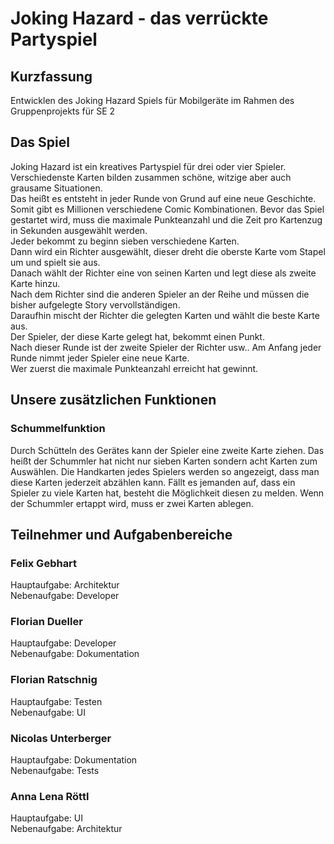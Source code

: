 # Joking Hazard - das verrückte Partyspiel 

## Kurzfassung

Entwicklen des Joking Hazard Spiels für Mobilgeräte im Rahmen des Gruppenprojekts für SE 2

## Das Spiel

Joking Hazard ist ein kreatives Partyspiel für drei oder vier Spieler.  
Verschiedenste Karten bilden zusammen schöne, witzige aber auch grausame Situationen.  
Das heißt es entsteht in jeder Runde von Grund auf eine neue Geschichte.  
Somit gibt es Millionen verschiedene Comic Kombinationen. 
Bevor das Spiel gestartet wird, muss die maximale Punkteanzahl und die Zeit pro Kartenzug in Sekunden ausgewählt werden.   
Jeder bekommt zu beginn sieben verschiedene Karten.  
Dann wird ein Richter ausgewählt, dieser dreht die oberste Karte vom Stapel um und spielt sie aus.  
Danach wählt der Richter eine von seinen Karten und legt diese als zweite Karte hinzu.  
Nach dem Richter sind die anderen Spieler an der Reihe und müssen die bisher aufgelegte Story vervollständigen.  
Daraufhin mischt der Richter die gelegten Karten und wählt die beste Karte aus.  
Der Spieler, der diese Karte gelegt hat, bekommt einen Punkt.  
Nach dieser Runde ist der zweite Spieler der Richter usw..
Am Anfang jeder Runde nimmt jeder Spieler eine neue Karte.  
Wer zuerst die maximale Punkteanzahl erreicht hat gewinnt.

## Unsere zusätzlichen Funktionen

### Schummelfunktion
Durch Schütteln des Gerätes kann der Spieler eine zweite Karte ziehen. 
Das heißt der Schummler hat nicht nur sieben Karten sondern acht Karten zum Auswählen.
Die Handkarten jedes Spielers werden so angezeigt, dass man diese Karten jederzeit abzählen kann.
Fällt es jemanden auf, dass ein Spieler zu viele Karten hat, besteht die Möglichkeit diesen zu melden. 
Wenn der Schummler ertappt wird, muss er zwei Karten ablegen.

## Teilnehmer und Aufgabenbereiche

### Felix Gebhart

Hauptaufgabe: Architektur  
Nebenaufgabe: Developer  

### Florian Dueller

Hauptaufgabe: Developer  
Nebenaufgabe: Dokumentation

### Florian Ratschnig

Hauptaufgabe: Testen  
Nebenaufgabe: UI

### Nicolas Unterberger

Hauptaufgabe: Dokumentation  
Nebenaufgabe: Tests

### Anna Lena Röttl

Hauptaufgabe: UI  
Nebenaufgabe: Architektur
